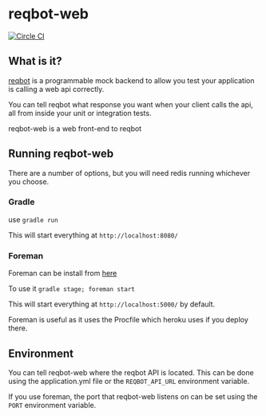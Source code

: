 # reqbot-web

[![Circle CI](https://circleci.com/gh/typingincolor/reqbot-web.svg?style=svg)](https://circleci.com/gh/typingincolor/reqbot-web)

## What is it?

[reqbot](http://github.com/typingincolor/reqbot) is a programmable mock backend to allow you test your application is calling a web api correctly.

You can tell reqbot what response you want when your client calls the api, all from inside your unit or integration tests.

reqbot-web is a web front-end to reqbot

## Running reqbot-web

There are a number of options, but you will need redis running whichever you choose.

### Gradle

use `gradle run`

This will start everything at `http://localhost:8080/`

### Foreman

Foreman can be install from [here](http://blog.daviddollar.org/2011/05/06/introducing-foreman.html)
 
To use it `gradle stage; foreman start`
 
This will start everything at `http://localhost:5000/` by default.

Foreman is useful as it uses the Procfile which heroku uses if you deploy there.

## Environment

You can tell reqbot-web where the reqbot API is located. This can be done using the application.yml file or the `REQBOT_API_URL` environment variable.

If you use foreman, the port that reqbot-web listens on can be set using the `PORT` environment variable.
